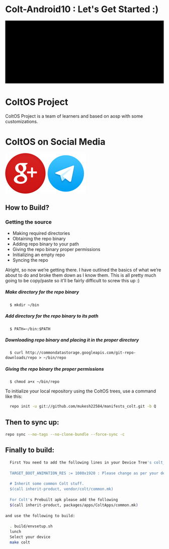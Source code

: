 Colt-Android10 : Let's Get Started :)
===============================

![ColtOS](https://github.com/ColtAOSP/platform_manifest/blob/cos8.x/colt_logo.gif)

ColtOS Project
===============
ColtOS Project is a team of learners and based on aosp with some customizations.

ColtOS on Social Media
======================
[![](https://github.com/ColtOS/manifest/blob/cos7.x/gplus.png)](https://plus.google.com/u/2/communities/102067248475500399675)[![](https://github.com/ColtOS/manifest/blob/cos7.x/telegram.png)](https://t.me/ColtChatBox)


How to Build?
-------------
### Getting the source
- Making required directories
- Obtaining the repo binary
- Adding repo binary to your path
- Giving the repo binary proper permissions
- Initializing an empty repo
- Syncing the repo

Alright, so now we’re getting there. I have outlined the basics of what we’re about to do and broke them down as I know them. This is all pretty much going to be copy/paste so it’ll be fairly difficult to screw this up :)

##### Make directory for the repo binary

      $ mkdir ~/bin

##### Add directory for the repo binary to its path

      $ PATH=~/bin:$PATH

##### Downloading repo binary and placing it in the proper directory

      $ curl http://commondatastorage.googleapis.com/git-repo-downloads/repo > ~/bin/repo

##### Giving the repo binary the proper permissions

      $ chmod a+x ~/bin/repo

To initialize your local repository using the ColtOS trees, use a 
command like this:

```bash
  repo init -u git://github.com/mukesh22584/manifests_colt.git -b Q
```
  
Then to sync up:
----------------

```bash
repo sync --no-tags --no-clone-bundle --force-sync -c
```
Finally to build:
-----------------

```bash
  First You need to add the following lines in your Device Tree's colt_devicename.mk file

  TARGET_BOOT_ANIMATION_RES := 1080x1920 : Please change as per your device resolution

  # Inherit some common Colt stuff.
  $(call inherit-product, vendor/colt/common.mk)

  For Colt's Prebuilt apk please add the following
  $(call inherit-product, packages/apps/ColtApps/common.mk)
 
and use the following to build:

  . build/envsetup.sh
  lunch
  Select your device
  make colt
```
